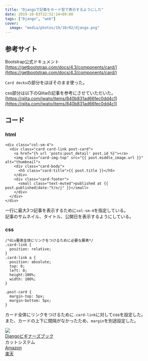 ```yaml
---
title: "Djangoで記事をカード型で表示するようにした"
date: 2019-10-03T22:52:14+09:00
tags: ["Django", "web"]
cover:
  image: "media/photos/19/10/02/django.png"
---
```


## 参考サイト
Bootstrap公式ドキュメント  
[https://getbootstrap.com/docs/4.3/components/card/](https://getbootstrap.com/docs/4.3/components/card/)

`Card decks`の部分をほぼそのまま使った。

css部分は以下のQiitaの記事を参考にさせていただいた。  
[https://qiita.com/iwato/items/840b831ad66fec0dd4c1](https://qiita.com/iwato/items/840b831ad66fec0dd4c1)

## コード

### html
```{html}
<div class="col-sm-4">
  <div class="card card-link post-card">
    <a href="{% url 'posts:post_detail' post.id %}"></a>
    <img class="card-img-top" src="{{ post.middle_image.url }}" alt="thumbnail">
    <div class="card-body">
      <h5 class="card-title">{{ post.title }}</h5>
    </div>
    <div class="card-footer">
      <small class="text-muted">published at {{ post.published|date:"Y/n/j" }}</small>
    </div>
  </div>
</div>
```
一行に最大3つ記事を表示するために`col-sm-4`を指定している。  
記事のサムネイル、タイトル、公開日を表示するようにしている。

### css
```{css}
/*div要素全体にリンクをつけるために必要な要素*/
.card-link {
  position: relative;
}
.card-link a {
  position: absolute;
  top: 0;
  left: 0;
  height:100%;
  width: 100%;
}

.post-card {
  margin-top: 5px;
  margin-bottom: 5px;
}
```
カード全体にリンクをつけるために`.card-link`に対してcssを設定した。  
また、カードの上下に間隔がなかったため、`margin`を別途設定した。

<div class="kattene">
    <div class="kattene__imgpart"><a target="_blank" rel="noopener" href="https://www.amazon.co.jp/gp/product/4877834699/ref=as_li_tl?ie=UTF8&camp=247&creative=1211&creativeASIN=4877834699&linkCode=as2&tag=kouya17-22&linkId=d7fde32444ad4a3e52393ddf7036e9fb"><img src="https://ws-fe.amazon-adsystem.com/widgets/q?_encoding=UTF8&MarketPlace=JP&ASIN=4877834699&ServiceVersion=20070822&ID=AsinImage&WS=1&Format=_SL160_&tag=kouya17-22"></a></div>
    <div class="kattene__infopart">
      <div class="kattene__title"><a target="_blank" rel="noopener" href="https://www.amazon.co.jp/gp/product/4877834699/ref=as_li_tl?ie=UTF8&camp=247&creative=1211&creativeASIN=4877834699&linkCode=as2&tag=kouya17-22&linkId=d7fde32444ad4a3e52393ddf7036e9fb">Djangoビギナーズブック</a></div>
      <div class="kattene__description">カットシステム</div>
      <div class="kattene__btns __two">
        <div><a class="kattene__btn __orange" target="_blank" rel="noopener" href="https://www.amazon.co.jp/gp/product/4877834699/ref=as_li_tl?ie=UTF8&camp=247&creative=1211&creativeASIN=4877834699&linkCode=as2&tag=kouya17-22&linkId=d7fde32444ad4a3e52393ddf7036e9fb">Amazon</a></div>
        <div><a class="kattene__btn __red" target="_blank" rel="noopener" href="https://hb.afl.rakuten.co.jp/ichiba/1585b2d3.e3af76f2.1585b2d4.494d3f80/?pc=https%3A%2F%2Fitem.rakuten.co.jp%2Fbook%2F16172264%2F&link_type=hybrid_url&ut=eyJwYWdlIjoiaXRlbSIsInR5cGUiOiJoeWJyaWRfdXJsIiwic2l6ZSI6IjI0MHgyNDAiLCJuYW0iOjEsIm5hbXAiOiJyaWdodCIsImNvbSI6MSwiY29tcCI6ImxlZnQiLCJwcmljZSI6MSwiYm9yIjoxLCJjb2wiOjAsImJidG4iOjEsInByb2QiOjB9">楽天</a></div>
      </div>
    </div>
</div>
